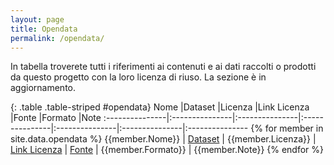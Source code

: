 ```yaml
---
layout: page
title: Opendata
permalink: /opendata/
---
```



In tabella troverete tutti i riferimenti ai contenuti e ai dati raccolti o prodotti da questo progetto con la loro licenza di riuso.
La sezione è in aggiornamento.

{: .table .table-striped #opendata}
Nome            |Dataset         |Licenza         |Link Licenza    |Fonte           |Formato         |Note
:---------------|:---------------|:---------------|:---------------|:---------------|:---------------|:---------------
{% for member in site.data.opendata %} {{member.Nome}} | [Dataset]({{member.Dataset}}) | {{member.Licenza}} | [Link Licenza]({{member.Linklicenza}}) | [Fonte]({{member.Fonte}}) | {{member.Formato}} | {{member.Note}}
{% endfor %}